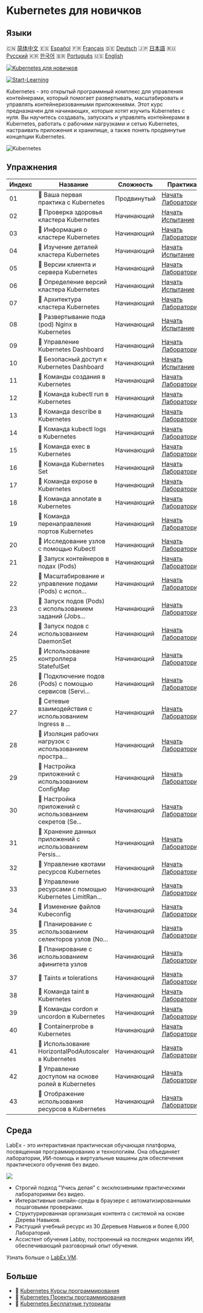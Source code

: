 # Kubernetes для новичков

## Языки

🇨🇳 [简体中文](README_zh.md) 🇪🇸 [Español](README_es.md) 🇫🇷 [Français](README_fr.md) 🇩🇪 [Deutsch](README_de.md) 🇯🇵 [日本語](README_ja.md) 🇷🇺 [Русский](README_ru.md) 🇰🇷 [한국어](README_ko.md) 🇧🇷 [Português](README_pt.md) 🇺🇸 [English](README.md) 

[![Kubernetes для новичков](https://cover-creator.labex.io/kubernetes-for-noobs.png?lang=ru)](https://labex.io/ru/courses/kubernetes-for-noobs)

[![Start-Learning](https://img.shields.io/badge/Start-Learning-whitesmoke?style=for-the-badge)](https://labex.io/ru/courses/kubernetes-for-noobs)

Kubernetes - это открытый программный комплекс для управления контейнерами, который помогает развертывать, масштабировать и управлять контейнеризованными приложениями. Этот курс предназначен для начинающих, которые хотят изучить Kubernetes с нуля. Вы научитесь создавать, запускать и управлять контейнерами в Kubernetes, работать с рабочими нагрузками и сетью Kubernetes, настраивать приложения и хранилище, а также понять продвинутые концепции Kubernetes.

![Kubernetes](https://img.shields.io/badge/Kubernetes-whitesmoke?style=for-the-badge&logo=kubernetes)


## Упражнения

|   Индекс | Название                                                  | Сложность   | Практика                                                                                                                                       |
|----------|-----------------------------------------------------------|-------------|------------------------------------------------------------------------------------------------------------------------------------------------|
|       01 | 📖  Ваша первая практика с Kubernetes                     | Продвинутый | <a target='_blank' href='https://labex.io/ru/tutorials/kubernetes-your-first-kubernetes-lab-391133'>Начать Лабораторию</a>                     |
|       02 | 🎯  Проверка здоровья кластера Kubernetes                 | Начинающий  | <a target='_blank' href='https://labex.io/ru/tutorials/kubernetes-verify-kubernetes-cluster-health-433779'>Начать Испытание</a>                |
|       03 | 📖  Информация о кластере Kubernetes                      | Начинающий  | <a target='_blank' href='https://labex.io/ru/tutorials/kubernetes-kubernetes-cluster-information-8426'>Начать Лабораторию</a>                  |
|       04 | 🎯  Изучение деталей кластера Kubernetes                  | Начинающий  | <a target='_blank' href='https://labex.io/ru/tutorials/kubernetes-discover-kubernetes-cluster-details-433893'>Начать Испытание</a>             |
|       05 | 📖  Версии клиента и сервера Kubernetes                   | Начинающий  | <a target='_blank' href='https://labex.io/ru/tutorials/kubernetes-kubernetes-client-and-server-version-9197'>Начать Лабораторию</a>            |
|       06 | 🎯  Определение версий кластера Kubernetes                | Начинающий  | <a target='_blank' href='https://labex.io/ru/tutorials/kubernetes-discover-kubernetes-cluster-versions-434105'>Начать Испытание</a>            |
|       07 | 📖  Архитектура кластера Kubernetes                       | Начинающий  | <a target='_blank' href='https://labex.io/ru/tutorials/kubernetes-kubernetes-cluster-architecture-8450'>Начать Лабораторию</a>                 |
|       08 | 🎯  Развертывание пода (pod) Nginx в Kubernetes           | Начинающий  | <a target='_blank' href='https://labex.io/ru/tutorials/kubernetes-deploy-a-kubernetes-nginx-pod-433745'>Начать Испытание</a>                   |
|       09 | 📖  Управление Kubernetes Dashboard                       | Начинающий  | <a target='_blank' href='https://labex.io/ru/tutorials/kubernetes-kubernetes-dashboard-management-15042'>Начать Лабораторию</a>                |
|       10 | 🎯  Безопасный доступ к Kubernetes Dashboard              | Начинающий  | <a target='_blank' href='https://labex.io/ru/tutorials/kubernetes-secure-kubernetes-dashboard-access-434106'>Начать Испытание</a>              |
|       11 | 📖  Команды создания в Kubernetes                         | Начинающий  | <a target='_blank' href='https://labex.io/ru/tutorials/kubernetes-kubernetes-create-command-8506'>Начать Лабораторию</a>                       |
|       12 | 📖  Команда kubectl run в Kubernetes                      | Начинающий  | <a target='_blank' href='https://labex.io/ru/tutorials/kubernetes-kubernetes-run-command-8456'>Начать Лабораторию</a>                          |
|       13 | 📖  Команда describe в Kubernetes                         | Начинающий  | <a target='_blank' href='https://labex.io/ru/tutorials/kubernetes-kubernetes-describe-command-8101'>Начать Лабораторию</a>                     |
|       14 | 📖  Команда kubectl logs в Kubernetes                     | Начинающий  | <a target='_blank' href='https://labex.io/ru/tutorials/kubernetes-kubernetes-logs-command-8099'>Начать Лабораторию</a>                         |
|       15 | 📖  Команда exec в Kubernetes                             | Начинающий  | <a target='_blank' href='https://labex.io/ru/tutorials/kubernetes-kubernetes-exec-command-8502'>Начать Лабораторию</a>                         |
|       16 | 📖  Команда Kubernetes Set                                | Начинающий  | <a target='_blank' href='https://labex.io/ru/tutorials/kubernetes-kubernetes-set-command-8424'>Начать Лабораторию</a>                          |
|       17 | 📖  Команда expose в Kubernetes                           | Начинающий  | <a target='_blank' href='https://labex.io/ru/tutorials/kubernetes-kubernetes-expose-command-8452'>Начать Лабораторию</a>                       |
|       18 | 📖  Команда annotate в Kubernetes                         | Начинающий  | <a target='_blank' href='https://labex.io/ru/tutorials/kubernetes-kubernetes-annotate-command-9679'>Начать Лабораторию</a>                     |
|       19 | 📖  Команда перенаправления портов Kubernetes             | Начинающий  | <a target='_blank' href='https://labex.io/ru/tutorials/kubernetes-kubernetes-port-forward-command-18494'>Начать Лабораторию</a>                |
|       20 | 📖  Исследование узлов с помощью Kubectl                  | Начинающий  | <a target='_blank' href='https://labex.io/ru/tutorials/kubernetes-examine-nodes-with-kubectl-9790'>Начать Лабораторию</a>                      |
|       21 | 📖  Запуск контейнеров в подах (Pods)                     | Начинающий  | <a target='_blank' href='https://labex.io/ru/tutorials/kubernetes-running-containers-in-pods-14998'>Начать Лабораторию</a>                     |
|       22 | 📖  Масштабирование и управление подами (Pods) с испол... | Начинающий  | <a target='_blank' href='https://labex.io/ru/tutorials/kubernetes-scaling-and-managing-pods-with-deployments-9675'>Начать Лабораторию</a>      |
|       23 | 📖  Запуск подов (Pods) с использованием заданий (Jobs... | Начинающий  | <a target='_blank' href='https://labex.io/ru/tutorials/kubernetes-run-pods-with-jobs-and-cronjobs-11300'>Начать Лабораторию</a>                |
|       24 | 📖  Запуск подов с использованием DaemonSet               | Начинающий  | <a target='_blank' href='https://labex.io/ru/tutorials/kubernetes-running-pod-with-daemonsets-8454'>Начать Лабораторию</a>                     |
|       25 | 📖  Использование контроллера StatefulSet                 | Начинающий  | <a target='_blank' href='https://labex.io/ru/tutorials/kubernetes-use-statefulsets-controller-9205'>Начать Лабораторию</a>                     |
|       26 | 📖  Подключение подов (Pods) с помощью сервисов (Servi... | Начинающий  | <a target='_blank' href='https://labex.io/ru/tutorials/kubernetes-connecting-pods-with-kubernetes-services-15815'>Начать Лабораторию</a>       |
|       27 | 📖  Сетевые взаимодействия с использованием Ingress в ... | Начинающий  | <a target='_blank' href='https://labex.io/ru/tutorials/kubernetes-networking-with-ingress-on-kubernetes-9681'>Начать Лабораторию</a>           |
|       28 | 📖  Изоляция рабочих нагрузок с использованием простра... | Начинающий  | <a target='_blank' href='https://labex.io/ru/tutorials/kubernetes-isolating-workloads-with-namespaces-9199'>Начать Лабораторию</a>             |
|       29 | 📖  Настройка приложений с использованием ConfigMap       | Начинающий  | <a target='_blank' href='https://labex.io/ru/tutorials/kubernetes-configuring-apps-with-configmaps-9689'>Начать Лабораторию</a>                |
|       30 | 📖  Настройка приложений с использованием секретов (Se... | Начинающий  | <a target='_blank' href='https://labex.io/ru/tutorials/kubernetes-configuring-apps-with-secrets-8448'>Начать Лабораторию</a>                   |
|       31 | 📖  Хранение данных приложений с использованием Persis... | Начинающий  | <a target='_blank' href='https://labex.io/ru/tutorials/kubernetes-storing-application-data-with-persistentvolumes-9685'>Начать Лабораторию</a> |
|       32 | 📖  Управление квотами ресурсов Kubernetes                | Начинающий  | <a target='_blank' href='https://labex.io/ru/tutorials/kubernetes-kubernetes-resource-quota-management-15823'>Начать Лабораторию</a>           |
|       33 | 📖  Управление ресурсами с помощью Kubernetes LimitRan... | Начинающий  | <a target='_blank' href='https://labex.io/ru/tutorials/kubernetes-kubernetes-limitrange-resource-management-15819'>Начать Лабораторию</a>      |
|       34 | 📖  Изменение файлов Kubeconfig                           | Начинающий  | <a target='_blank' href='https://labex.io/ru/tutorials/kubernetes-modify-kubeconfig-files-11297'>Начать Лабораторию</a>                        |
|       35 | 📖  Планирование с использованием селекторов узлов (No... | Начинающий  | <a target='_blank' href='https://labex.io/ru/tutorials/kubernetes-scheduing-with-node-selectors-15001'>Начать Лабораторию</a>                  |
|       36 | 📖  Планирование с использованием афинитета узлов         | Начинающий  | <a target='_blank' href='https://labex.io/ru/tutorials/kubernetes-scheduing-with-node-affinity-18468'>Начать Лабораторию</a>                   |
|       37 | 📖  Taints и tolerations                                  | Начинающий  | <a target='_blank' href='https://labex.io/ru/tutorials/kubernetes-taints-and-tolerations-34029'>Начать Лабораторию</a>                         |
|       38 | 📖  Команда taint в Kubernetes                            | Начинающий  | <a target='_blank' href='https://labex.io/ru/tutorials/kubernetes-kubernetes-taint-command-9195'>Начать Лабораторию</a>                        |
|       39 | 📖  Команды cordon и uncordon в Kubernetes                | Начинающий  | <a target='_blank' href='https://labex.io/ru/tutorials/kubernetes-kubernetes-cordon-and-uncordon-command-9664'>Начать Лабораторию</a>          |
|       40 | 📖  Containerprobe в Kubernetes                           | Начинающий  | <a target='_blank' href='https://labex.io/ru/tutorials/kubernetes-containerprobe-in-kubernetes-12263'>Начать Лабораторию</a>                   |
|       41 | 📖  Использование HorizontalPodAutoscaler в Kubernetes    | Начинающий  | <a target='_blank' href='https://labex.io/ru/tutorials/kubernetes-using-horizontalpodautoscaler-in-kubernetes-34031'>Начать Лабораторию</a>    |
|       42 | 📖  Управление доступом на основе ролей в Kubernetes      | Начинающий  | <a target='_blank' href='https://labex.io/ru/tutorials/kubernetes-role-based-access-control-on-kubernetes-9203'>Начать Лабораторию</a>         |
|       43 | 📖  Отображение использования ресурсов в Kubernetes       | Начинающий  | <a target='_blank' href='https://labex.io/ru/tutorials/kubernetes-kubernetes-display-resource-usage-11358'>Начать Лабораторию</a>              |

## Среда

LabEx - это интерактивная практическая обучающая платформа, посвященная программированию и технологиям. Она объединяет лаборатории, ИИ-помощь и виртуальные машины для обеспечения практического обучения без видео.

![](https://tutorial-screenshot.getvm.io/images/vm-1725247253.png)

- Строгий подход "Учись делая" с эксклюзивными практическими лабораториями без видео.
- Интерактивные онлайн-среды в браузере с автоматизированными пошаговыми проверками.
- Структурированная организация контента с системой на основе Дерева Навыков.
- Растущий учебный ресурс из 30 Деревьев Навыков и более 6,000 Лабораторий.
- Ассистент обучения Labby, построенный на последних моделях ИИ, обеспечивающий разговорный опыт обучения.

Узнать больше о [LabEx VM](https://support.labex.io/using-labex/virtual-machine).

## Больше

- 🔗 [Kubernetes Курсы программирования](https://github.com/labex-labs/awesome-programming-courses)
- 🔗 [Kubernetes Проекты программирования](https://github.com/labex-labs/awesome-programming-projects)
- 🔗 [Kubernetes Бесплатные туториалы](https://github.com/labex-labs/kubernetes-free-tutorials)

